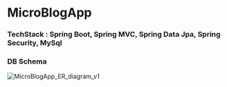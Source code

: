 # MicroBlogApp

### TechStack : Spring Boot, Spring MVC, Spring Data Jpa, Spring Security, MySql

### DB Schema
![MicroBlogApp_ER_diagram_v1](https://user-images.githubusercontent.com/65390113/192623001-dc063632-b6aa-4929-bce2-e64d2e53ed22.png)
